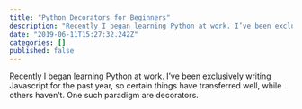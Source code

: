 ```yaml
---
title: "Python Decorators for Beginners"
description: "Recently I began learning Python at work. I’ve been exclusively writing Javascript for the past year, so certain things have transferred…"
date: "2019-06-11T15:27:32.242Z"
categories: []
published: false
---
```


Recently I began learning Python at work. I’ve been exclusively writing Javascript for the past year, so certain things have transferred well, while others haven’t. One such paradigm are decorators.
